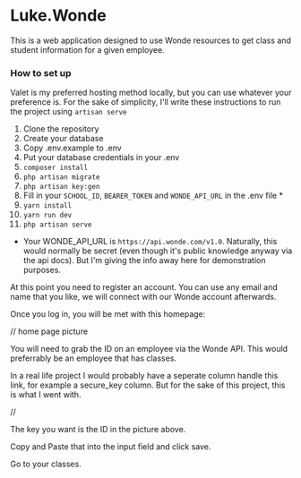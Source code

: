 # Luke.Wonde

This is a web application designed to use Wonde resources to get class and student information for a given employee.

### How to set up

Valet is my preferred hosting method locally, but you can use whatever your preference is. For the sake of simplicity, I'll write these
instructions to run the project using `artisan serve`

1. Clone the repository
2. Create your database
3. Copy .env.example to .env
4. Put your database credentials in your .env
5. `composer install`
6. `php artisan migrate`
7. `php artisan key:gen`
8. Fill in your `SCHOOL_ID`, `BEARER_TOKEN` and `WONDE_API_URL` in the .env file *
9. `yarn install`
10. `yarn run dev`
11. `php artisan serve`

* Your WONDE_API_URL is `https://api.wonde.com/v1.0`. Naturally, this would normally be secret (even though it's public knowledge anyway via the api docs). But I'm giving the info away here
for demonstration purposes.

At this point you need to register an account. You can use any email and name that you like, we will connect with our Wonde account afterwards.

Once you log in, you will be met with this homepage:

// home page picture

You will need to grab the ID on an employee via the Wonde API. This would preferrably be an employee that has classes.

In a real life project I would probably have a seperate column handle this link, for example a secure_key column. But for the sake of this project, this is what I went with.

// 

The key you want is the ID in the picture above.

Copy and Paste that into the input field and click save.

Go to your classes.